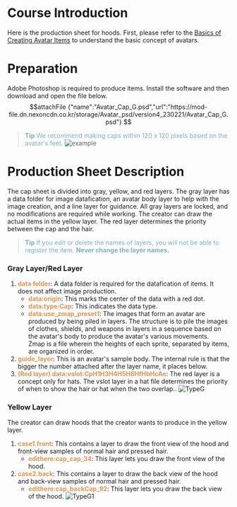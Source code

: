 # Course Introduction
Here is the production sheet for hoods. 
First, please refer to the [Basics of Creating Avatar Items](/docs?postId=588%7B%22target%22:%22_self%22%7D) to understand the basic concept of avatars.

# Preparation
Adobe Photoshop is required to produce items. Install the software and then download and open the file below.
$$attachFile
{"name":"Avatar_Cap_G.psd","url":"https://mod-file.dn.nexoncdn.co.kr/storage/Avatar_psd/version4_230221/Avatar_Cap_G.psd"}
$$

><span style="color: #7CAFC2"> **Tip**
> We recommend making caps within 120 x 120 pixels based on the avatar's feet.</span>
> ![example](https://mod-file.dn.nexoncdn.co.kr/bbs/16769485559327fc72cf03aca4128998b423540c3e049.png{"width":"150px"} "example")

# Production Sheet Description
The cap sheet is divided into gray, yellow, and red layers.
The gray layer has a data folder for image datafication, an avatar body layer to help with the image creation, and a line layer for guidance. All gray layers are locked, and no modifications are required while working.
The creator can draw the actual items in the yellow layer.
The red layer determines the priority between the cap and the hair.

> <span style="color: #7cafc2">**Tip**
> If you edit or delete the names of layers, you will not be able to register the item.
> **Never change the layer names.**</span>

### Gray Layer/Red Layer
1. <span style="color: #dc9656">**data folder**</span>: A data folder is required for the datafication of items. It does not affect image production.
    * <span style="color: #dc9656">**data:origin**</span>: This marks the center of the data with a red dot.
    * <span style="color: #dc9656">**data:type:Cap**</span>: This indicates the data type.
    * <span style="color: #dc9656">**data:use_zmap_preset1**</span>: The images that form an avatar are produced by being piled in layers. The structure is to pile the images of clothes, shields, and weapons in layers in a sequence based on the avatar's body to produce the avatar's various movements.<br>Zmap is a file wherein the heights of each sprite, separated by items, are organized in order.
2. <span style="color: #dc9656">**guide_layer**</span>: This is an avatar's sample body. The internal rule is that the bigger the number attached after the layer name, it places below.<br>
3. <span style="color: #dc9656">**(Red layer) data:vslot:CpH1H3H4H5H6HfHbHcAe**</span>: The red layer is a concept only for hats. The vslot layer in a hat file determines the priority of when to show the hair or hat when the two overlap..
![TypeG](https://mod-file.dn.nexoncdn.co.kr/bbs/16770341216345bee47ec320b47038b44a99935ece7a2.png "TypeG")
### Yellow Layer
The creator can draw hoods that the creator wants to produce in the yellow layer.
1. <span style="color: #dc9656">**case1.front**</span>: This contains a layer to draw the front view of the hood and front-view samples of normal hair and pressed hair.
    * <span style="color: #dc9656">**edithere:cap_cap_34**</span>: This layer lets you draw the front view of the hood.
2. <span style="color: #dc9656">**case2.back**</span>: This contains a layer to draw the back view of the hood and back-view samples of normal hair and pressed hair.
    * <span style="color: #dc9656">**edithere:cap_backCap_92**</span>: This layer lets you draw the back view of the hood.
![TypeG1](https://mod-file.dn.nexoncdn.co.kr/bbs/1677034101578d0917d0379e545b2b4bf30612376cdbf.png "TypeG1")